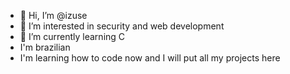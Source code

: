 - 👋 Hi, I’m @izuse
- 👀 I’m interested in security and web development
- 🌱 I’m currently learning C
- I'm brazilian 
- I'm learning how to code now and I will put all my projects here

<!---
izuse/izuse is a ✨ special ✨ repository because its `README.md` (this file) appears on your GitHub profile.
You can click the Preview link to take a look at your changes.
--->
